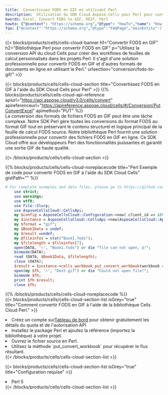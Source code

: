 ```yaml
---
title:  Convertissez FODS en GIF en utilisant Perl
description:  Utilisation du SDK Cloud Aspose.Cells pour Perl pour convertir un fichier au format FODS en fichier au format GIF.
kwords: Excel, Convert FODS to GIF, REST, Perl
howto: {"@context": "https://schema.org","@type": "HowTo","name": "How to convert FODS to GIF using the Cells Cloud Perl library.","description": "How to convert FODS to GIF using the Cells Cloud Perl library.","image": {"@type": "ImageObject"},"url": "/perl/conversion/fods-to-gif/","step": [{ "@type": "HowToStep","name": "How to convert FODS to GIF using the Cells Cloud Perl library. step 1", "image": {"@type": "ImageObject",},"url": "/perl/conversion/fods-to-gif/","text": "Register an account at <a href='https://dashboard.aspose.cloud/'>Dashboard</a> to get free API quota & authorization details",},{ "@type": "HowToStep","name": "How to convert FODS to GIF using the Cells Cloud Perl library. step 1", "image": {"@type": "ImageObject",},"url": "/perl/conversion/fods-to-gif/","text": "Install Perl package and add the reference (import the library) to your project.",},{ "@type": "HowToStep","name": "How to convert FODS to GIF using the Cells Cloud Perl library. step 1", "image": {"@type": "ImageObject",},"url": "/perl/conversion/fods-to-gif/","text": "Open the source file in Perl.",},{ "@type": "HowToStep","name": "How to convert FODS to GIF using the Cells Cloud Perl library. step 1", "image": {"@type": "ImageObject",},"url": "/perl/conversion/fods-to-gif/","text": "Use the `put_convert_workbook` method to retrieve the resulting stream.",}, ],"supply": {"@type": "HowToSupply","name": "document"},"tool": [{"@type": "HowToTool","name": "VIM, Visual Studio Code, Eclipse"},{"@type": "HowToTool","name": "Aspose Cells"}],"totalTime": "PT6M"}
fqa: {"@context":"https://schema.org","@type":"FAQPage","mainEntity":[{"@type":"Question","name":"Why convert file formats in C# using REST API?","acceptedAnswer":{"@type":"Answer","text":"Documents are encoded in many ways, and some files may be incompatible with the software you use. To open and read such files, just convert them to appropriate file formats.<br/><ol><li>Install .NET SDK and add the reference (import the library) to your project.</li><li>Open the source file in C# using REST API.</li><li>Call the PutConvertWorkbookRequest() method, passing an output filename with required extension.</li><li>Get the result of conversion as a separate file.</li></ol>"}},{"@type":"Question","name":"What file formats can I convert with your C# library?","acceptedAnswer":{"@type":"Answer","text":"We support a variety of file formats for conversion using .NET library, including XLSX, Excel, xls , PDF, CSV, HTML, Markdown, XML, PNG, JPG, TIFF, Json, TXT and many more."}},{"@type":"Question","name":"What is the maximum allowed file size for conversion using this .NET library?","acceptedAnswer":{"@type":"Answer","text":"There are no file size limits for format conversions using .NET library."}}]}
---
```

{{< blocks/products/cells/cells-cloud-banner h1="Convertir FODS en GIF" h2="Bibliothèque Perl pour convertir FODS en GIF" p="Utilisez la conversion API du cloud Cells pour créer des workflows de feuilles de calcul personnalisés dans les projets Perl. Il s\'agit d\'une solution professionnelle pour convertir FODS en GIF et d\'autres formats de documents en ligne en utilisant le Perl." urlsection="conversion/fods-to-gif/" >}}

{{< blocks/products/cells/cells-cloud-section title="Convertissez FODS en GIF à l\'aide du SDK Cloud Cells pour Perl" >}}
{{% blocks/products/cells/cells-cloud-api-reference apiurl="https://api.aspose.cloud/v3.0/cells/convert" apireferenceurl="https://apireference.aspose.cloud/cells/#/Conversion/PutConvertExcel" apimethod="PUT" %}}
<br/>
La conversion des formats de fichiers FODS en GIF peut être une tâche complexe. Notre SDK Perl gère toutes les conversions du format FODS au format GIF tout en préservant le contenu structurel et logique principal de la feuille de calcul FODS source. Notre bibliothèque Perl fournit une solution professionnelle pour convertir des fichiers FODS en GIF en ligne. Ce SDK Cloud offre aux développeurs Perl des fonctionnalités puissantes et garantit une sortie GIF de haute qualité.

{{< /blocks/products/cells/cells-cloud-section >}}

{{% blocks/products/cells/cells-cloud-noreplacecode title="Perl Exemple de code pour convertir FODS en GIF à l\'aide du SDK Cloud Cells" gistPath="" %}}
 
```perl
# For complete examples and data files, please go to https://github.com/aspose-cells-cloud/aspose-cells-cloud-perl/
    use strict;
    use warnings;
    use utf8; 
    use File::Slurp;
    use AsposeCellsCloud::CellsApi;
    my $config = AsposeCellsCloud::Configuration->new( client_id => $ENV{'ProductClientId'}, client_secret => $ENV{'ProductClientSecret'});
    my $instance = AsposeCellsCloud::CellsApi->new(AsposeCellsCloud::ApiClient->new( $config));
    my $format = "gif";
    my $Book1Data = undef;
    my $result =undef;
    my @fileinfos = stat("Book1.fods");
    my $filelength = $fileinfos[7];
    open(DATA, '<', "Book1.fods") or die "file can not open, $!";
    binmode(DATA);
    read (DATA, $Book1Data, $filelength);
    close (DATA); 
    $result = $instance->cells_workbook_put_convert_workbook(workbook => $Book1Data, format => $format);
    open(my $fh, '>', "Dest.gif") or die "Could not open file!";
    binmode $fh;
    print $fh $result;
    close $fh;
```
 
{{% /blocks/products/cells/cells-cloud-noreplacecode %}}
<br/>
{{< blocks/products/cells/cells-cloud-section-list isGrey="true" title="Comment convertir FODS en GIF à l\'aide de la bibliothèque Cells Cloud Perl." >}}
<li> Créez un compte sur<a href="https://dashboard.aspose.cloud/">Tableau de bord</a> pour obtenir gratuitement les détails du quota et de l'autorisation API</li>
<li>Installez le package Perl et ajoutez la référence (importez la bibliothèque) à votre projet.</li>
<li>Ouvrez le fichier source en Perl.</li>
<li>Utilisez la méthode `put_convert_workbook` pour récupérer le flux résultant.</li>
{{< /blocks/products/cells/cells-cloud-section-list >}}

{{< blocks/products/cells/cells-cloud-section-list isGrey="true" title="Configuration requise" >}}
<li>Perl 5</li>
{{< /blocks/products/cells/cells-cloud-section-list >}}
